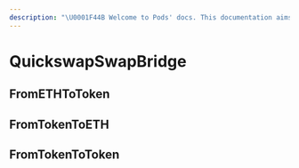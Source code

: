```yaml
---
description: "\U0001F44B Welcome to Pods' docs. This documentation aims to provide a high-level overview of the protocol and its existing components."
---
```


# QuickswapSwapBridge

## FromETHToToken

## FromTokenToETH

## FromTokenToToken

